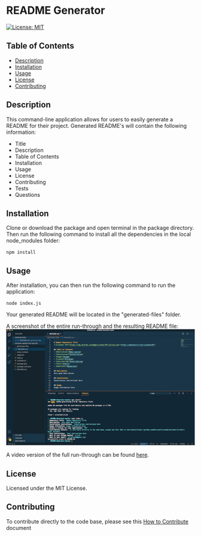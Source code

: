 # README Generator

[![License: MIT](https://img.shields.io/badge/License-MIT-yellow.svg)](https://opensource.org/licenses/MIT)

## Table of Contents

- [Description](#description)
- [Installation](#installation)
- [Usage](#usage)
- [License](#license)
- [Contributing](#contributing)

## Description

This command-line application allows for users to easily generate a README for their project. Generated README's will contain the following information:

- Title
- Description
- Table of Contents
- Installation
- Usage
- License
- Contributing
- Tests
- Questions

## Installation

Clone or download the package and open terminal in the package directory. Then run the following command to install all the dependencies in the local node_modules folder:

```
npm install
```

## Usage

After installation, you can then run the following command to run the application:

```
node index.js
```

Your generated README will be located in the "generated-files" folder.

A screenshot of the entire run-through and the resulting README file:
![Application Screenshot](./assets/app-screenshot.png)

A video version of the full run-through can be found [here](https://github.com/y-ilin/README-Generator/tree/master/assets).

## License

Licensed under the MIT License.

## Contributing

To contribute directly to the code base, please see this [How to Contribute](https://github.com/Microsoft/vscode/wiki/How-to-Contribute) document
